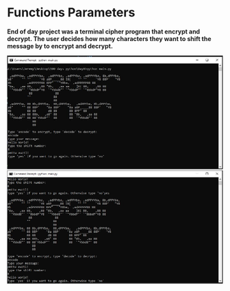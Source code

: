 # Functions Parameters

**End of day project was a terminal cipher program that encrypt and decrypt. The user decides how many characters they want to shift the message by to encrypt and decrypt.**

![Encrypt](./encrypt.JPG)
![Decrypt](./decrypt.JPG)